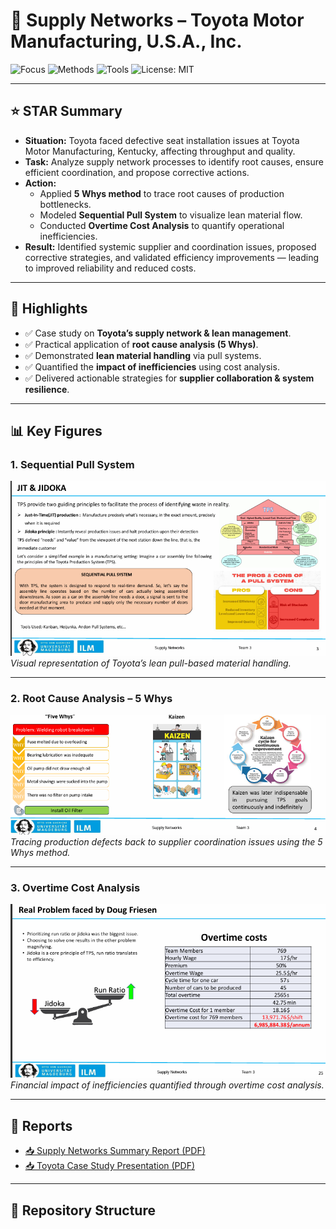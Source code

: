 # 🚚 Supply Networks – Toyota Motor Manufacturing, U.S.A., Inc.

![Focus](https://img.shields.io/badge/Focus-Supply_Networks-blue)
![Methods](https://img.shields.io/badge/Methods-Case_Study-orange)
![Tools](https://img.shields.io/badge/Tools-5_Whys,_Pull_System,_Cost_Analysis-green)
![License: MIT](https://img.shields.io/badge/License-MIT-brightgreen)

---

## ⭐ STAR Summary

- **Situation:** Toyota faced defective seat installation issues at Toyota Motor Manufacturing, Kentucky, affecting throughput and quality.  
- **Task:** Analyze supply network processes to identify root causes, ensure efficient coordination, and propose corrective actions.  
- **Action:**  
  - Applied **5 Whys method** to trace root causes of production bottlenecks.  
  - Modeled **Sequential Pull System** to visualize lean material flow.  
  - Conducted **Overtime Cost Analysis** to quantify operational inefficiencies.  
- **Result:** Identified systemic supplier and coordination issues, proposed corrective strategies, and validated efficiency improvements — leading to improved reliability and reduced costs.  

---

## 🔑 Highlights

- ✅ Case study on **Toyota’s supply network & lean management**.  
- ✅ Practical application of **root cause analysis (5 Whys)**.  
- ✅ Demonstrated **lean material handling** via pull systems.  
- ✅ Quantified the **impact of inefficiencies** using cost analysis.  
- ✅ Delivered actionable strategies for **supplier collaboration & system resilience**.  

---

## 📊 Key Figures

### 1. Sequential Pull System  
![Sequential Pull System](docs/figures/01_Sequential_PullSystem.png)  
*Visual representation of Toyota’s lean pull-based material handling.*  

---

### 2. Root Cause Analysis – 5 Whys  
![5 Whys Analysis](docs/figures/02_FiveWhys.png)  
*Tracing production defects back to supplier coordination issues using the 5 Whys method.*  

---

### 3. Overtime Cost Analysis  
![Overtime Cost Analysis](docs/figures/03_OvertimeCostAnalysis.png)  
*Financial impact of inefficiencies quantified through overtime cost analysis.*  

---

## 📑 Reports

- [📥 Supply Networks Summary Report (PDF)](docs/reports/SN_WS23-24_Kanikyaswamy_SummaryReport.pdf)  
- [📥 Toyota Case Study Presentation (PDF)](docs/reports/Presentation_WS23-24_ToyotaCase.pdf)  

---

## 📂 Repository Structure

